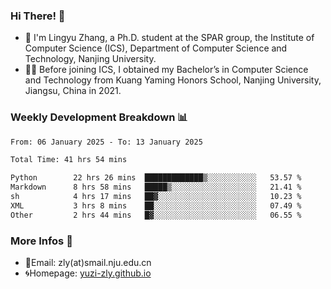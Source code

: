 ### Hi There! 👋 
- 🐳 I'm Lingyu Zhang, a Ph.D. student at the SPAR group, the Institute of Computer Science (ICS), Department of Computer Science and Technology, Nanjing University.
- 🧑‍🎓 Before joining ICS, I obtained my Bachelor’s in Computer Science and Technology from Kuang Yaming Honors School, Nanjing University, Jiangsu, China in 2021.

### Weekly Development Breakdown :bar_chart:

<!--START_SECTION:waka-->

```txt
From: 06 January 2025 - To: 13 January 2025

Total Time: 41 hrs 54 mins

Python        22 hrs 26 mins  █████████████▒░░░░░░░░░░░   53.57 %
Markdown      8 hrs 58 mins   █████▒░░░░░░░░░░░░░░░░░░░   21.41 %
sh            4 hrs 17 mins   ██▓░░░░░░░░░░░░░░░░░░░░░░   10.23 %
XML           3 hrs 8 mins    ██░░░░░░░░░░░░░░░░░░░░░░░   07.49 %
Other         2 hrs 44 mins   █▓░░░░░░░░░░░░░░░░░░░░░░░   06.55 %
```

<!--END_SECTION:waka-->

<!--
### Github Contributions :octocat:

![](https://raw.githubusercontent.com/yuzi-zly/yuzi-zly/output/github-contribution-grid-snake.svg)              
-->

### More Infos 📖

- 📧Email: zly(at)smail.nju.edu.cn
- 🌀Homepage: [yuzi-zly.github.io](https://yuzi-zly.github.io/)
